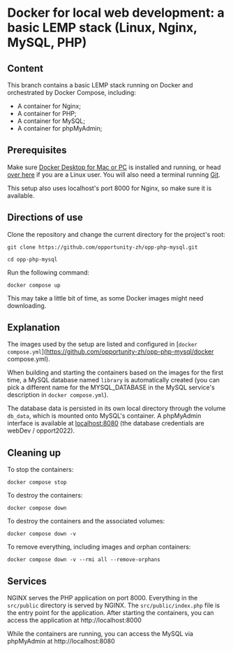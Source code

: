# Docker for local web development: a basic LEMP stack (Linux, Nginx, MySQL, PHP)

## Content

This branch contains a basic LEMP stack running on Docker and orchestrated by Docker Compose, including:

- A container for Nginx;
- A container for PHP;
- A container for MySQL;
- A container for phpMyAdmin;

## Prerequisites

Make sure [Docker Desktop for Mac or PC](https://www.docker.com/products/docker-desktop) is installed and running, or head [over here](https://docs.docker.com/install/) if you are a Linux user. You will also need a terminal running [Git](https://git-scm.com/).

This setup also uses localhost's port 8000 for Nginx, so make sure it is available.

## Directions of use

Clone the repository and change the current directory for the project's root:

```
git clone https://github.com/opportunity-zh/opp-php-mysql.git

cd opp-php-mysql
```

Run the following command:

```
docker compose up
```

This may take a little bit of time, as some Docker images might need downloading.

## Explanation

The images used by the setup are listed and configured in [`docker compose.yml`](https://github.com/opportunity-zh/opp-php-mysql/docker compose.yml).

When building and starting the containers based on the images for the first time, a MySQL database named `library` is automatically created (you can pick a different name for the MYSQL_DATABASE in the MySQL service's description in `docker compose.yml`).

The database data is persisted in its own local directory through the volume `db_data`, which is mounted onto MySQL's container. A phpMyAdmin interface is available at [localhost:8080](http://localhost:8080) (the database credentials are webDev / opport2022).

## Cleaning up

To stop the containers:

```
docker compose stop
```

To destroy the containers:

```
docker compose down
```

To destroy the containers and the associated volumes:

```
docker compose down -v
```

To remove everything, including images and orphan containers:

```
docker compose down -v --rmi all --remove-orphans
```

## Services

NGINX serves the PHP application on port 8000. Everything in the `src/public` directory is served by NGINX. The `src/public/index.php` file is the entry point for the application. After starting the containers, you can access the application at http://localhost:8000

While the containers are running, you can access the MySQL via phpMyAdmin at http://localhost:8080
